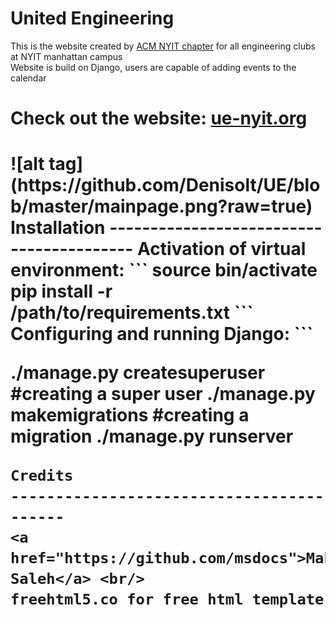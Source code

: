 # United Engineering
This is the website created by <a href="https://github.com/acmnyit">ACM NYIT chapter</a> for all engineering clubs at NYIT manhattan campus <br/>
Website is build on Django, users are capable of adding events to the calendar <br/>
<h1>Check out the website: <a href="http://UE-nyit.org">ue-nyit.org</a> <h1/>
![alt tag](https://github.com/Denisolt/UE/blob/master/mainpage.png?raw=true)
Installation
-----------------------------------------
Activation of virtual environment:
```
source bin/activate
pip install -r /path/to/requirements.txt
```
Configuring and running Django:
```

./manage.py createsuperuser #creating a super user
./manage.py makemigrations #creating a migration
./manage.py runserver

```
Credits
-----------------------------------------
<a href="https://github.com/msdocs">Mahmoud Saleh</a> <br/>
freehtml5.co for free html template
